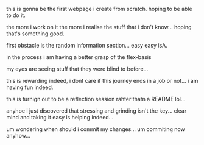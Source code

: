 this is gonna be the first webpage i create from scratch. 
hoping to be able to do it.


the more i work on it the more i realise the stuff that i don't know... hoping that's something good.


first obstacle is the random information section... easy easy isA.

in the process i am having a better grasp of the flex-basis


my eyes are seeing stuff that they were blind to before...

this is rewarding indeed, i dont care if this journey ends in a job or not... i am having fun indeed.

this is turnign out to be a reflection session rahter thatn a README lol...

anyhoe i just discovered that stressing and grinding isn't the key... clear mind and taking it easy is helping indeed...


um wondering when should i commit my changes... um commiting now anyhow...
